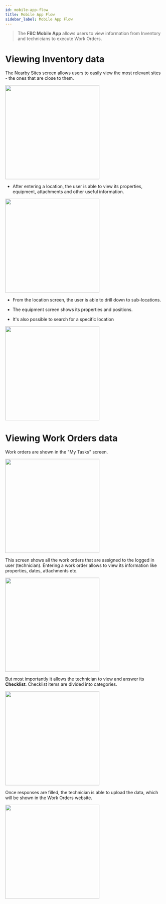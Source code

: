 ```yaml
---
id: mobile-app-flow
title: Mobile App Flow
sidebar_label: Mobile App Flow
---
```


> The **FBC Mobile App** allows users to view information from Inventory and technicians to execute Work Orders.

# Viewing Inventory data
The Nearby Sites screen allows users to easily view the most relevant sites - the ones that are close to them.

<img src='https://s3.amazonaws.com/purpleheadband.images/wiki/mobile-app/mobile-app-flow/nearby_sites_screen.png' width=300>

* After entering a location, the user is able to view its properties, equipment, attachments and other useful information.

<img src='https://s3.amazonaws.com/purpleheadband.images/wiki/mobile-app/mobile-app-flow/location_screen.png' width=300>

* From the location screen, the user is able to drill down to sub-locations.
* The equipment screen shows its properties and positions.

* It's also possible to search for a specific location

<img src='https://s3.amazonaws.com/purpleheadband.images/wiki/mobile-app/mobile-app-flow/location_search.png' width=300>

# Viewing Work Orders data

Work orders are shown in the "My Tasks" screen.

<img src='https://s3.amazonaws.com/purpleheadband.images/wiki/mobile-app/mobile-app-flow/my_tasks_screen.png' width=300>

This screen shows all the work orders that are assigned to the logged in user (technician).
Entering a work order allows to view its information like properties, dates, attachments etc.

<img src='https://s3.amazonaws.com/purpleheadband.images/wiki/mobile-app/mobile-app-flow/work_order_screen.png' width=300>

But most importantly it allows the technician to view and answer its **Checklist**.
Checklist items are divided into categories.

<img src='https://s3.amazonaws.com/purpleheadband.images/wiki/mobile-app/mobile-app-flow/checklist_screen.png' width=300>

Once responses are filled, the technician is able to upload the data, which will be shown in the Work Orders website.

<img src='https://s3.amazonaws.com/purpleheadband.images/wiki/mobile-app/mobile-app-flow/work_order_upload.png' width=300>
